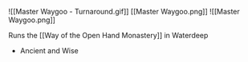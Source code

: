 ![[Master Waygoo - Turnaround.gif]]
[[Master Waygoo.png]]
![[Master Waygoo.png]]

Runs the [[Way of the Open Hand Monastery]] in Waterdeep
- Ancient and Wise